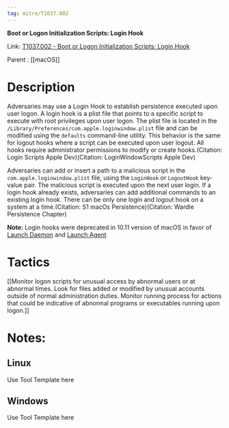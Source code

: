 ```yaml
---
tag: mitre/T1037.002
---
```


**Boot or Logon Initialization Scripts: Login Hook**

Link: [T1037.002 - Boot or Logon Initialization Scripts: Login Hook](https://attack.mitre.org/techniques/T1037/002)

Parent : [[macOS]]


# Description

Adversaries may use a Login Hook to establish persistence executed upon user logon. A login hook is a plist file that points to a specific script to execute with root privileges upon user logon. The plist file is located in the <code>/Library/Preferences/com.apple.loginwindow.plist</code> file and can be modified using the <code>defaults</code> command-line utility. This behavior is the same for logout hooks where a script can be executed upon user logout. All hooks require administrator permissions to modify or create hooks.(Citation: Login Scripts Apple Dev)(Citation: LoginWindowScripts Apple Dev) 

Adversaries can add or insert a path to a malicious script in the <code>com.apple.loginwindow.plist</code> file, using the <code>LoginHook</code> or <code>LogoutHook</code> key-value pair. The malicious script is executed upon the next user login. If a login hook already exists, adversaries can add additional commands to an existing login hook. There can be only one login and logout hook on a system at a time.(Citation: S1 macOs Persistence)(Citation: Wardle Persistence Chapter)

**Note:** Login hooks were deprecated in 10.11 version of macOS in favor of [Launch Daemon](https://attack.mitre.org/techniques/T1543/004) and [Launch Agent](https://attack.mitre.org/techniques/T1543/001) 

# Tactics


[[Monitor logon scripts for unusual access by abnormal users or at abnormal times. Look for files added or modified by unusual accounts outside of normal administration duties. Monitor running process for actions that could be indicative of abnormal programs or executables running upon logon.]]


# Notes:

## Linux

Use Tool Template here

## Windows

Use Tool Template here